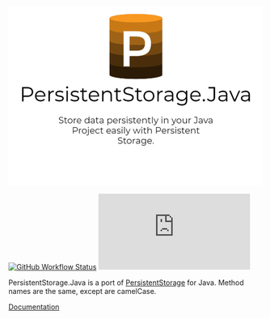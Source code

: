 ![Banner](./PersistentStorageJava_Banner.png)

[![GitHub Workflow Status](https://img.shields.io/github/workflow/status/jtsshieh/PersistentStorage.Java/Build%20Project?style=for-the-badge)](https://github.com/jtsshieh/PersistentStorage.Java/actions?query=workflow%3A%22Build+Project%22)
[![GitHub](https://img.shields.io/github/license/jtsshieh/PersistentStorage.Java?style=for-the-badge)](https://github.com/jtsshieh/PersistentStorage.Java/blob/master/LICENSE)

PersistentStorage.Java is a port of [PersistentStorage](https://github.com/jtsshieh/PersistentStorage) for Java. Method names are the same, except are camelCase.

[Documentation](https://jtsshieh.github.io/PersistentStorage.Java/) 
